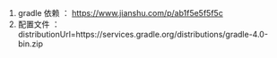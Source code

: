 1. gradle 依赖 ： https://www.jianshu.com/p/ab1f5e5f5f5c
2. 配置文件 ： distributionUrl=https\://services.gradle.org/distributions/gradle-4.0-bin.zip